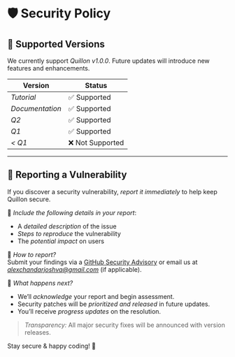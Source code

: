 # 🛡 Security Policy

## 🔹 Supported Versions

We currently support *Quillon v1.0.0*. Future updates will introduce new features and enhancements.

| Version  | Status           |
|----------|----------------|
| *Tutorial*  | ✅ Supported  |
| *Documentation*  | ✅ Supported  |
| *Q2*  | ✅ Supported  |
| *Q1*  | ✅ Supported  |
| *< Q1*  | ❌ Not Supported |

---

## 🚨 Reporting a Vulnerability

If you discover a security vulnerability, *report it immediately* to help keep Quillon secure.  

🔹 *Include the following details in your report*:  
- A *detailed description* of the issue  
- *Steps to reproduce* the vulnerability  
- The *potential impact* on users  

📩 *How to report?*  
Submit your findings via a [GitHub Security Advisory](https://github.com/alexcj831/Quillon/security/advisories) or email us at *alexchandarjoshva@gmail.com* (if applicable).  

🔔 *What happens next?*  
- We’ll *acknowledge* your report and begin assessment.  
- Security patches will be *prioritized and released* in future updates.  
- You’ll receive *progress updates* on the resolution.  

> *Transparency:* All major security fixes will be announced with version releases.  

Stay secure & happy coding! 🚀
